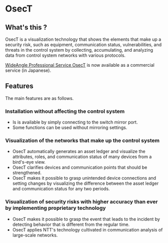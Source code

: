 # OsecT

## What's this ?

OsecT is a visualization technology that shows the elements that make up a security risk, such as equipment, communication status, vulnerabilities, and threats in the control system by collecting, accumulating, and analyzing data from control system networks with various protocols.

[WideAngle Professional Service OsecT](https://www.ntt.com/business/services/security/security-management/wideangle/osect.html) is now available as a commercial service (in Japanese).

## Features

The main features are as follows.

### Installation without affecting the control system

- Is is available by simply connecting to the switch mirror port.
- Some functions can be used without mirroring settings.

### Visualization of the networks that make up the control system

- OsecT automatically generates an asset ledger and visualize the attributes, roles, and communication status of many devices from a bird's-eye view.
- OsecT clarifies devices and communication points that should be strengthened.
- OsecT makes it possible to grasp unintended device connections and setting changes by visualizing the difference between the asset ledger and communication status for any two periods.

### Visualization of security risks with higher accuracy than ever by implementing proprietary technology

- OsecT makes it possible to grasp the event that leads to the incident by detecting behavior that is different from the regular time.
- OsecT applies NTT's technology cultivated in communication analysis of large-scale networks.
